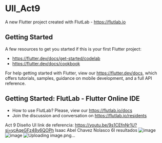 # Ull_Act9

A new Flutter project created with FlutLab - https://flutlab.io

## Getting Started

A few resources to get you started if this is your first Flutter project:

- https://flutter.dev/docs/get-started/codelab
- https://flutter.dev/docs/cookbook

For help getting started with Flutter, view our
https://flutter.dev/docs, which offers tutorials,
samples, guidance on mobile development, and a full API reference.

## Getting Started: FlutLab - Flutter Online IDE

- How to use FlutLab? Please, view our https://flutlab.io/docs
- Join the discussion and conversation on https://flutlab.io/residents

Act 9 Diseño UI
link de referencia: https://youtu.be/9s1CEfnNr1U?si=ycAqeGFz48y6QOPh
Isaac Abel Chavez Nolasco 6I
resultados
![image](https://github.com/isaacChavezzz/Act-9-DisenoUI/assets/143744084/cb819ab6-adf6-4d13-8901-d56d66818352)
![image](https://github.com/isaacChavezzz/Act-9-DisenoUI/assets/143744084/b85f6405-4573-4352-b903-03586cecc124)
![Uploading image.png…]()


